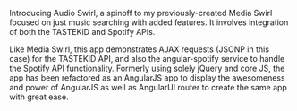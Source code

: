 Introducing Audio Swirl, a spinoff to my previously-created Media Swirl focused on just music searching with added features. It involves integration of both the TASTEKiD and Spotify APIs.

Like Media Swirl, this app demonstrates AJAX requests (JSONP in this case) for the TASTEKID API, and also the angular-spotify service to handle the Spotify API functionality. Formerly using solely jQuery and core JS, the app has been refactored as an AngularJS app to display the awesomeness and power of AngularJS as well as AngularUI router to create the same app with great ease.